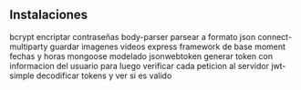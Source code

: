 ## Instalaciones

bcrypt encriptar contraseñas
body-parser parsear a formato json
connect-multiparty guardar imagenes videos
express framework de base
moment fechas y horas
mongoose modelado
jsonwebtoken generar token con informacion del usuario para luego verificar cada peticion al servidor
jwt-simple decodificar tokens y ver si es valido
